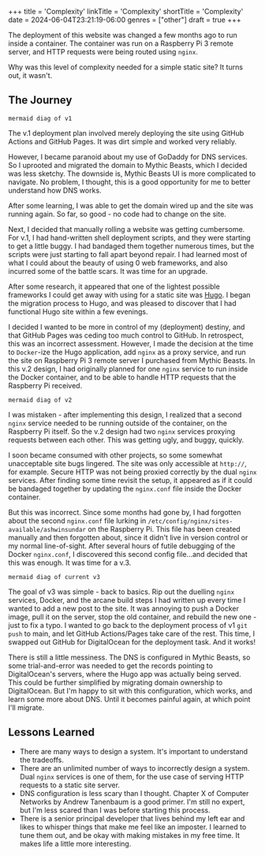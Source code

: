 +++
title = 'Complexity'
linkTitle = 'Complexity'
shortTitle = 'Complexity'
date = 2024-06-04T23:21:19-06:00
genres = ["other"]
draft = true
+++

The deployment of this website was changed a few months ago to run inside a container. The container was run on a Raspberry Pi 3 remote server, and HTTP requests were being routed using `nginx`. 

Why was this level of complexity needed for a simple static site? It turns out, it wasn't.

## The Journey

`mermaid diag of v1`

The v.1 deployment plan involved merely deploying the site using GitHub Actions and GitHub Pages. It was dirt simple and worked very reliably.

However, I became paranoid about my use of GoDaddy for DNS services. So I uprooted and migrated the domain to Mythic Beasts, which I decided was less sketchy. The downside is, Mythic Beasts UI is more complicated to navigate. No problem, I thought, this is a good opportunity for me to better understand how DNS works.

After some learning, I was able to get the domain wired up and the site was running again. So far, so good - no code had to change on the site. 

Next, I decided that manually rolling a website was getting cumbersome. For v.1, I had hand-written shell deployment scripts, and they were starting to get a little buggy. I had bandaged them together numerous times, but the scripts were just starting to fall apart beyond repair. I had learned most of what I could about the beauty of using 0 web frameworks, and also incurred some of the battle scars. It was time for an upgrade.

After some research, it appeared that one of the lightest possible frameworks I could get away with using for a static site was [Hugo](https://gohugo.io/). I began the migration process to Hugo, and was pleased to discover that I had functional Hugo site within a few evenings.

I decided I wanted to be more in control of my (deployment) destiny, and that GitHub Pages was ceding too much control to GitHub. In retrospect, this was an incorrect assessment. However, I made the decision at the time to `Docker`-ize the Hugo application, add `nginx` as a proxy service, and run the site on Raspberry Pi 3 remote server I purchased from Mythic Beasts. In this v.2 design, I had originally planned for one `nginx` service to run inside the Docker container, and to be able to handle HTTP requests that the Raspberry Pi received.

`mermaid diag of v2`

I was mistaken - after implementing this design, I realized that a second `nginx` service needed to be running outside of the container, on the Raspberry Pi itself. So the v.2 design had two `nginx` services proxying requests between each other. This was getting ugly, and buggy, quickly.

I soon became consumed with other projects, so some somewhat unacceptable site bugs lingered. The site was only accessible at `http://`, for example. Secure HTTP was not being proxied correctly by the dual `nginx` services. After finding some time revisit the setup, it appeared as if it could be bandaged together by updating the `nginx.conf` file inside the Docker container.

But this was incorrect. Since some months had gone by, I had forgotten about the second `nginx.conf` file lurking in `/etc/config/nginx/sites-available/ashwinsundar` on the Raspberry Pi. This file has been created manually and then forgotten about, since it didn't live in version control or my normal line-of-sight. After several hours of futile debugging of the Docker `nginx.conf`, I discovered this second config file...and decided that this was enough. It was time for a v.3.

`mermaid diag of current v3`

The goal of v3 was simple - back to basics. Rip out the duelling `nginx` services, Docker, and the arcane build steps I had written up every time I wanted to add a new post to the site. It was annoying to push a Docker image, pull it on the server, stop the old container, and rebuild the new one - just to fix a typo. I wanted to go back to the deployment process of v1 `git push` to main, and let GitHub Actions/Pages take care of the rest. This time, I swapped out GitHub for DigitalOcean for the deployment task. And it works!

There is still a little messiness. The DNS is configured in Mythic Beasts, so some trial-and-error was needed to get the records pointing to DigitalOcean's servers, where the Hugo app was actually being served. This could be further simplified by migrating domain ownership to DigitalOcean. But I'm happy to sit with this configuration, which works, and learn some more about DNS. Until it becomes painful again, at which point I'll migrate.

## Lessons Learned

- There are many ways to design a system. It's important to understand the tradeoffs.
- There are an unlimited number of ways to incorrectly design a system. Dual `nginx` services is one of them, for the use case of serving HTTP requests to a static site server.
- DNS configuration is less scary than I thought. Chapter X of Computer Networks by Andrew Tanenbaum is a good primer. I'm still no expert, but I'm less scared than I was before starting this process.
- There is a senior principal developer that lives behind my left ear and likes to whisper things that make me feel like an imposter. I learned to tune them out, and be okay with making mistakes in my free time. It makes life a little more interesting.
